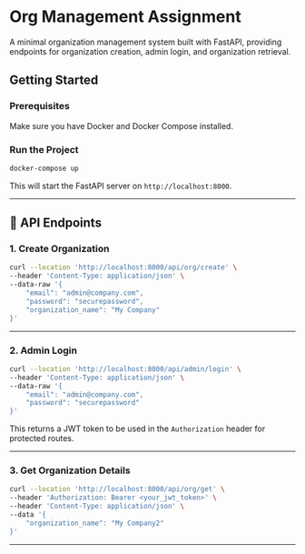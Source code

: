 # Org Management Assignment

A minimal organization management system built with FastAPI, providing endpoints for organization creation, admin login, and organization retrieval.

## Getting Started

### Prerequisites

Make sure you have Docker and Docker Compose installed.

### Run the Project

```bash
docker-compose up
```

This will start the FastAPI server on `http://localhost:8000`.

---

## 🧪 API Endpoints

### 1. Create Organization

```bash
curl --location 'http://localhost:8000/api/org/create' \
--header 'Content-Type: application/json' \
--data-raw '{
    "email": "admin@company.com",
    "password": "securepassword",
    "organization_name": "My Company"
}'
```

---

### 2. Admin Login

```bash
curl --location 'http://localhost:8000/api/admin/login' \
--header 'Content-Type: application/json' \
--data-raw '{
    "email": "admin@company.com",
    "password": "securepassword"
}'
```

This returns a JWT token to be used in the `Authorization` header for protected routes.

---

### 3. Get Organization Details

```bash
curl --location 'http://localhost:8000/api/org/get' \
--header 'Authorization: Bearer <your_jwt_token>' \
--header 'Content-Type: application/json' \
--data '{
    "organization_name": "My Company2"
}'
```

---